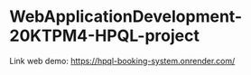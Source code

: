 # WebApplicationDevelopment-20KTPM4-HPQL-project
Link web demo: https://hpql-booking-system.onrender.com/
